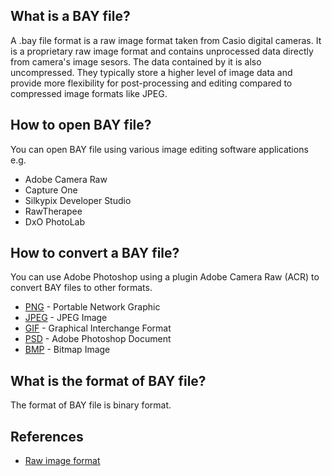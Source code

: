 ## What is a BAY file?

A .bay file format is a raw image format taken from Casio digital cameras. It is a proprietary raw image format and contains unprocessed data directly from camera's image sesors.  The data contained by it is also uncompressed. They typically store a higher level of image data and provide more flexibility for post-processing and editing compared to compressed image formats like JPEG.

## How to open BAY file?

You can open BAY file using various image editing software applications e.g.

- Adobe Camera Raw
- Capture One
- Silkypix Developer Studio
- RawTherapee
- DxO PhotoLab

## How to convert a BAY file?

You can use Adobe Photoshop using a plugin Adobe Camera Raw (ACR) to convert BAY files to other formats.

- [PNG](/image/png/) - Portable Network Graphic
- [JPEG](/image/jpeg/) - JPEG Image
- [GIF](/image/gif/) - Graphical Interchange Format
- [PSD](/image/psd/) - Adobe Photoshop Document
- [BMP](/image/bmp/) - Bitmap Image

## What is the format of BAY file?

The format of BAY file is binary format.

## References
* [Raw image format](https://en.wikipedia.org/wiki/Raw_image_format)
